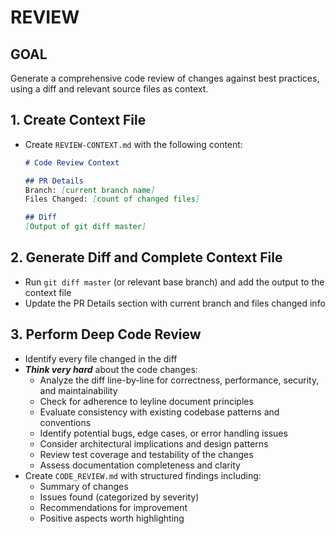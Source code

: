 # REVIEW

## GOAL
Generate a comprehensive code review of changes against best practices, using a diff and relevant source files as context.

## 1. Create Context File 
- Create `REVIEW-CONTEXT.md` with the following content:
  ```markdown
  # Code Review Context
  
  ## PR Details
  Branch: [current branch name]
  Files Changed: [count of changed files]
  
  ## Diff
  [Output of git diff master]
  ```

## 2. Generate Diff and Complete Context File
- Run `git diff master` (or relevant base branch) and add the output to the context file
- Update the PR Details section with current branch and files changed info

## 3. Perform Deep Code Review
- Identify every file changed in the diff
- ***Think very hard*** about the code changes:
  - Analyze the diff line-by-line for correctness, performance, security, and maintainability
  - Check for adherence to leyline document principles
  - Evaluate consistency with existing codebase patterns and conventions
  - Identify potential bugs, edge cases, or error handling issues
  - Consider architectural implications and design patterns
  - Review test coverage and testability of the changes
  - Assess documentation completeness and clarity
- Create `CODE_REVIEW.md` with structured findings including:
  - Summary of changes
  - Issues found (categorized by severity)
  - Recommendations for improvement
  - Positive aspects worth highlighting